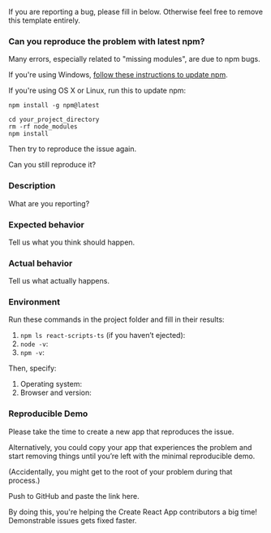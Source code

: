 If you are reporting a bug, please fill in below. Otherwise feel free to remove this template entirely.

### Can you reproduce the problem with latest npm?

Many errors, especially related to "missing modules", are due to npm bugs.

If you're using Windows, [follow these instructions to update npm](https://github.com/npm/npm/wiki/Troubleshooting#upgrading-on-windows).

If you're using OS X or Linux, run this to update npm:

```
npm install -g npm@latest

cd your_project_directory
rm -rf node_modules
npm install
```

Then try to reproduce the issue again.

Can you still reproduce it?

### Description

What are you reporting?

### Expected behavior

Tell us what you think should happen.

### Actual behavior

Tell us what actually happens.

### Environment

Run these commands in the project folder and fill in their results:

1. `npm ls react-scripts-ts` (if you haven’t ejected): 
2. `node -v`: 
3. `npm -v`:

Then, specify:

1. Operating system:
2. Browser and version:

### Reproducible Demo

Please take the time to create a new app that reproduces the issue.

Alternatively, you could copy your app that experiences the problem and start removing things until you’re left with the minimal reproducible demo.

(Accidentally, you might get to the root of your problem during that process.)

Push to GitHub and paste the link here.

By doing this, you're helping the Create React App contributors a big time!
Demonstrable issues gets fixed faster.
